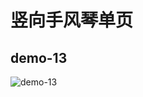 # 竖向手风琴单页

## demo-13

![demo-13](https://github.com/vxhly/web-demo/blob/master/demo-13/images/demo-13.png)
